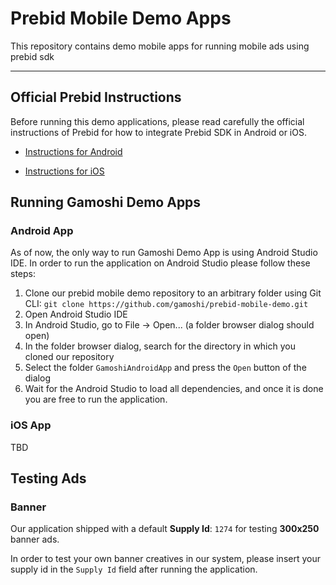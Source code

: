 # Prebid Mobile Demo Apps

This repository contains demo mobile apps for running mobile ads using prebid sdk

---

## Official Prebid Instructions

Before running this demo applications, please read carefully the official instructions of Prebid for how to integrate Prebid SDK in Android or iOS.

- [Instructions for Android](http://prebid.org/prebid-mobile/pbm-api/android/code-integration-android.html)

- [Instructions for iOS](http://prebid.org/prebid-mobile/pbm-api/ios/code-integration-ios.html)

## Running Gamoshi Demo Apps

### Android App

As of now, the only way to run Gamoshi Demo App is using Android Studio IDE.
In order to run the application on Android Studio please follow these steps:

1. Clone our prebid mobile demo repository to an arbitrary folder using Git CLI:
   `git clone https://github.com/gamoshi/prebid-mobile-demo.git`
2. Open Android Studio IDE
3. In Android Studio, go to File -> Open... (a folder browser dialog should open)
4. In the folder browser dialog, search for the directory in which you cloned our repository
5. Select the folder `GamoshiAndroidApp` and press the `Open` button of the dialog
6. Wait for the Android Studio to load all dependencies, and once it is done you are free to run the application.

### iOS App

TBD

## Testing Ads

### Banner

Our application shipped with a default **Supply Id**: `1274` for testing **300x250** banner ads.

In order to test your own banner creatives in our system, please insert your supply id in the `Supply Id` field after running the application.
